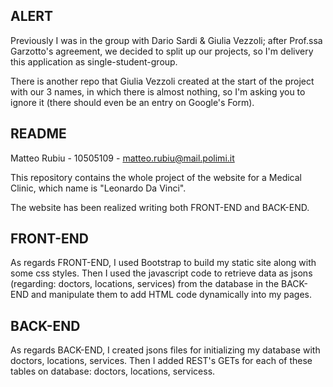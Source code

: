 ## ALERT

Previously I was in the group with Dario Sardi & Giulia Vezzoli; after Prof.ssa Garzotto's agreement,
we decided to split up our projects, so I'm delivery this application as single-student-group.

There is another repo that Giulia Vezzoli created at the start of the project with our 3 names,
in which there is almost nothing, so I'm asking you to ignore it (there should even be an entry on Google's Form).

## README

Matteo Rubiu - 10505109 - matteo.rubiu@mail.polimi.it

This repository contains the whole project of the website for a Medical Clinic, which name is "Leonardo Da Vinci".

The website has been realized writing both FRONT-END and BACK-END.


## FRONT-END

As regards FRONT-END, I used Bootstrap to build my static site along with some css styles.
Then I used the javascript code to retrieve data as jsons (regarding: doctors, locations, services)
from the database in the BACK-END and manipulate them to add HTML code dynamically into my pages.

## BACK-END

As regards BACK-END, I created jsons files for initializing my database with doctors, locations, services.
Then I added REST's GETs for each of these tables on database: doctors, locations, servicess.